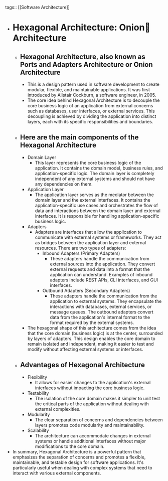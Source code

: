 tags:: [[Software Architecture]]

- # Hexagonal Architecture: Onion🧅 Architecture
	- ## Hexagonal Architecture, also known as Ports and Adapters Architecture or Onion Architecture
		- This is a design pattern used in software development to create modular, flexible, and maintainable applications. It was first introduced by Alistair Cockburn, a software engineer, in 2005.
		- The core idea behind Hexagonal Architecture is to decouple the core business logic of an application from external concerns such as databases, user interfaces, or external services. This decoupling is achieved by dividing the application into distinct layers, each with its specific responsibilities and boundaries.
	- ## Here are the main components of the Hexagonal Architecture
		- Domain Layer
			- This layer represents the core business logic of the application. It contains the domain model, business rules, and application-specific logic. The domain layer is completely independent of any external systems and should not have any dependencies on them.
		- Application Layer
			- The application layer serves as the mediator between the domain layer and the external interfaces. It contains the application-specific use cases and orchestrates the flow of data and interactions between the domain layer and external interfaces. It is responsible for handling application-specific business logic.
		- Adapters
			- Adapters are interfaces that allow the application to communicate with external systems or frameworks. They act as bridges between the application layer and external resources. There are two types of adapters:
				- Inbound Adapters (Primary Adapters)
					- These adapters handle the communication from external sources into the application. They convert external requests and data into a format that the application can understand. Examples of inbound adapters include REST APIs, CLI interfaces, and GUI interfaces.
				- Outbound Adapters (Secondary Adapters)
					- These adapters handle the communication from the application to external systems. They encapsulate the interactions with databases, external services, or message queues. The outbound adapters convert data from the application's internal format to the format required by the external systems.
		- The hexagonal shape of this architecture comes from the idea that the core domain (business logic) is at the center, surrounded by layers of adapters. This design enables the core domain to remain isolated and independent, making it easier to test and modify without affecting external systems or interfaces.
	- ## Advantages of Hexagonal Architecture
		- Flexibility
			- It allows for easier changes to the application's external interfaces without impacting the core business logic.
		- Testability
			- The isolation of the core domain makes it simpler to unit test the critical parts of the application without dealing with external complexities.
		- Modularity
			- The clear separation of concerns and dependencies between layers promotes code modularity and maintainability.
		- Scalability
			- The architecture can accommodate changes in external systems or handle additional interfaces without major modifications to the core domain.
- In summary, Hexagonal Architecture is a powerful pattern that emphasizes the separation of concerns and promotes a flexible, maintainable, and testable design for software applications. It's particularly useful when dealing with complex systems that need to interact with various external components.